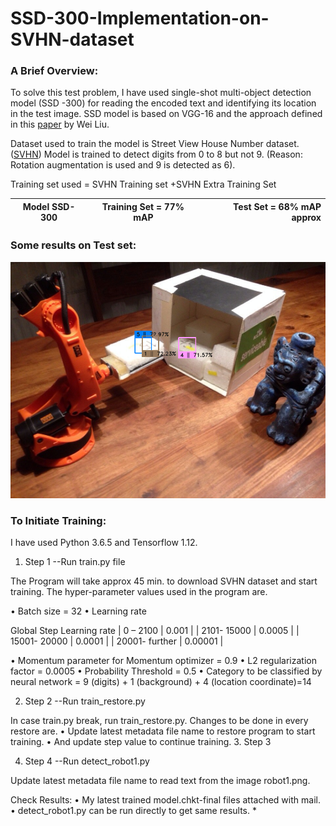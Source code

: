 # SSD-300-Implementation-on-SVHN-dataset
### A Brief Overview:

To solve this test problem, I have used single-shot multi-object detection model (SSD -300) for reading the encoded text and identifying its location in the test image.  SSD model is based on VGG-16 and the approach defined in this [paper](https://arxiv.org/pdf/1512.02325.pdf) by Wei Liu.

Dataset used to train the model is Street View House Number dataset. ([SVHN](http://ufldl.stanford.edu/housenumbers/))
Model is trained to detect digits from 0 to 8 but not 9. (Reason: Rotation augmentation is used and 9 is detected as 6). 

Training set used = SVHN Training set +SVHN Extra Training Set

|   Model SSD-300  |   Training Set = 77% mAP   | Test Set = 68% mAP approx |
| ------------- |:-------------:| -----:|

### Some results on Test set:

![](detect_robot1.png)

### To Initiate Training:

I have used Python 3.6.5 and Tensorflow 1.12.

1. Step 1
--Run train.py file

The Program will take approx 45 min. to download SVHN dataset and start training.
The hyper-parameter values used in the program are.

•	Batch size = 32
•	Learning rate 

Global  Step	Learning rate
|   0 – 2100       | 	    0.001    |
|  2101- 15000	   |     0.0005    |
|  15001- 20000	   |     0.0001    |
|  20001- further  |     0.00001   |

•	Momentum parameter for Momentum optimizer = 0.9
•	L2 regularization factor = 0.0005
•	Probability Threshold  = 0.5
•	Category to be classified by neural network = 9 (digits) + 1 (background) + 4 (location coordinate)=14

2. Step 2 
--Run train_restore.py

In case train.py break, run train_restore.py. Changes to be done in every restore are.
•	Update latest metadata file name to restore program to start training.
•	And update step value to continue training. 
3. Step 3

4. Step 4
--Run detect_robot1.py

Update latest metadata file name to read text from the image robot1.png.

Check Results:
•	My latest trained model.chkt-final files attached with mail. 
•	detect_robot1.py  can be run directly to get same results.
*
